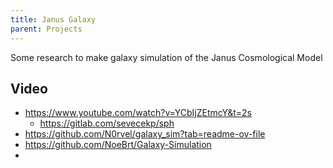 ```yaml
---
title: Janus Galaxy
parent: Projects
---
```


Some research to make galaxy simulation of the Janus Cosmological Model

## Video

- <https://www.youtube.com/watch?v=YCbIjZEtmcY&t=2s>
  - <https://gitlab.com/sevecekp/sph>
- <https://github.com/N0rvel/galaxy_sim?tab=readme-ov-file>
- <https://github.com/NoeBrt/Galaxy-Simulation>
- 
